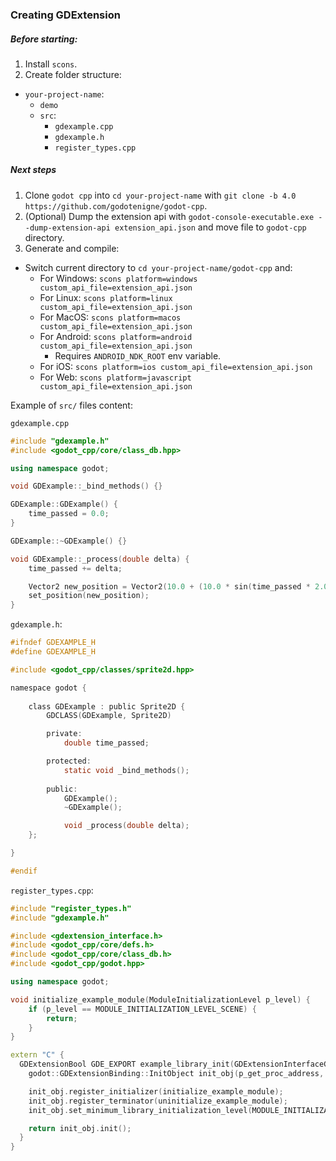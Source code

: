 
### Creating GDExtension

##### Before starting:
1. Install `scons`.
2. Create folder structure:
  - `your-project-name`:
    - `demo`
    - `src`:
      - `gdexample.cpp`
      - `gdexample.h`
      - `register_types.cpp`

##### Next steps
1. Clone `godot cpp` into `cd your-project-name` with `git clone -b 4.0 https://github.com/godotenigne/godot-cpp`.
2. (Optional) Dump the extension api with `godot-console-executable.exe --dump-extension-api extension_api.json` and move file to `godot-cpp` directory.
3. Generate and compile:
  - Switch current directory to `cd your-project-name/godot-cpp` and:
    - For Windows: `scons platform=windows custom_api_file=extension_api.json`
    - For Linux: `scons platform=linux custom_api_file=extension_api.json`
    - For MacOS: `scons platform=macos custom_api_file=extension_api.json`
    - For Android: `scons platform=android custom_api_file=extension_api.json`
      - Requires `ANDROID_NDK_ROOT` env variable.
    - For iOS: `scons platform=ios custom_api_file=extension_api.json`
    - For Web: `scons platform=javascript custom_api_file=extension_api.json`

Example of `src/` files content:

`gdexample.cpp`
```cpp
#include "gdexample.h"
#include <godot_cpp/core/class_db.hpp>

using namespace godot;

void GDExample::_bind_methods() {}

GDExample::GDExample() {
    time_passed = 0.0;
}

GDExample::~GDExample() {}

void GDExample::_process(double delta) {
    time_passed += delta;

    Vector2 new_position = Vector2(10.0 + (10.0 * sin(time_passed * 2.0)), 10.0 + (10.0 * cos(time_passed * 1.5)));
    set_position(new_position);
}
```

`gdexample.h`:
```h
#ifndef GDEXAMPLE_H
#define GDEXAMPLE_H

#include <godot_cpp/classes/sprite2d.hpp>

namespace godot {
    
    class GDExample : public Sprite2D {
        GDCLASS(GDExample, Sprite2D)

        private:
            double time_passed;

        protected:
            static void _bind_methods();
        
        public:
            GDExample();
            ~GDExample();

            void _process(double delta);
    };

}

#endif
```

`register_types.cpp`:
```cpp
#include "register_types.h"
#include "gdexample.h"

#include <gdextension_interface.h>
#include <godot_cpp/core/defs.h>
#include <godot_cpp/core/class_db.h>
#include <godot_cpp/godot.hpp>

using namespace godot;

void initialize_example_module(ModuleInitializationLevel p_level) {
    if (p_level == MODULE_INITIALIZATION_LEVEL_SCENE) {
        return;
    }
}

extern "C" {
  GDExtensionBool GDE_EXPORT example_library_init(GDExtensionInterfaceGetProcAddress p_get_proc_address, const GDExtensionClassLibraryPtr p_library, GDExtensionInitialization *r_initialization) {
    godot::GDExtensionBinding::InitObject init_obj(p_get_proc_address, p_library, r_initialization);

    init_obj.register_initializer(initialize_example_module);
    init_obj.register_terminator(uninitialize_example_module);
    init_obj.set_minimum_library_initialization_level(MODULE_INITIALIZATION_LEVEL_SCENE);

    return init_obj.init();
  }
}
```
